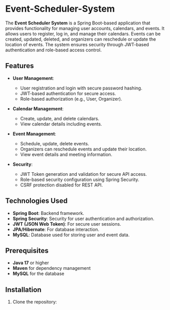 # Event-Scheduler-System

The **Event Scheduler System** is a Spring Boot-based application that provides functionality for managing user accounts, calendars, and events. It allows users to register, log in, and manage their calendars. Events can be created, updated, deleted, and organizers can reschedule or update the location of events. The system ensures security through JWT-based authentication and role-based access control.

## Features

- **User Management**: 
  - User registration and login with secure password hashing.
  - JWT-based authentication for secure access.
  - Role-based authorization (e.g., User, Organizer).

- **Calendar Management**: 
  - Create, update, and delete calendars.
  - View calendar details including events.

- **Event Management**: 
  - Schedule, update, delete events.
  - Organizers can reschedule events and update their location.
  - View event details and meeting information.

- **Security**:
  - JWT Token generation and validation for secure API access.
  - Role-based security configuration using Spring Security.
  - CSRF protection disabled for REST API.

## Technologies Used

- **Spring Boot**: Backend framework.
- **Spring Security**: Security for user authentication and authorization.
- **JWT (JSON Web Token)**: For secure user sessions.
- **JPA/Hibernate**: For database interaction.
- **MySQL**: Database used for storing user and event data.

## Prerequisites

- **Java 17** or higher
- **Maven** for dependency management
- **MySQL** for the database

## Installation

1. Clone the repository:

